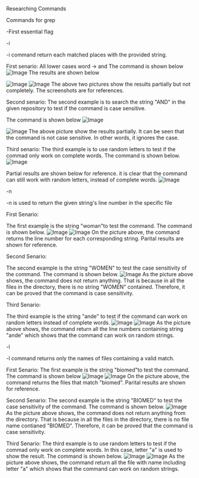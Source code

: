 Researching Commands

Commands for grep

-First essential flag

-i


-i command return each matched places with the provided string.

First senario:
All lower cases word -> and 
The command is shown below
![Image](3-5.png)
The results are shown below

![Image](3-7.png)
![Image](3-1.png)
The above two pictures show the results partially but not completely. The screenshots are for references.

Second senario:
The second example is to search the string "AND" in the given repository to test if the command is case sensitive.

The command is shown below
![Image](3-3.png)

![Image](3-8.png)
The above picture show the results partially. It can be seen that the command is not case sensitive. In other words, it ignores the case.

Third senario:
The third example  is to use random letters to test if the commad only work on complete words.
The command is shown below.
![Image](3-9.png)

Partial results are shown below for reference. it is clear that the command can still work with random letters, instead of complete words.
![Image](3-10.png)

-n

-n is used to return the given string's line number in the specific file

First Senario:

The first example is the string "woman"to test the command.
The command is shown below.
![Image](3-11.png)
![Image](3-12.png)
On the picture above, the command returns the line number for each corresponding string. Parital results are shown for reference.


Second Senario:

The second example is the string "WOMEN" to test the case sensitivity of the command.
The command is shown below.
![Image](3-13.png)
As the picture above shows, the command does not return anything. That is because in all the files in the directory, there is no string "WOMEN" contained. Therefore, it can be proved that the command is case sensitivity.

Third Senario:

The third example is the string "ande" to test if the command can work on random letters instead of complete words. 
![Image](3-14.png)
![Image](3-15.png)
As the picture above shows, the command return all the line numbers containing string "ande" which shows that the command can work on random strings. 


-l

-l command returns only the names of files containing a valid match.

First Senario:
The first example is the string "biomed"to test the command.
The command is shown below
![Image](3-16.png)
![Image](3-4.png)
On the picture above, the command returns the files that match "biomed". Parital results are shown for reference.


Second Senario:
The second example is the string "BIOMED" to test the case sensitivity of the command.
The command is shown below.
![Image](3-6.png)
As the picture above shows, the command does not return anything from the directory. That is because in all the files in the directory, there is no file name contianed "BIOMED". Therefore, it can be proved that the command is case sensitivity.

Third Senario:
The third example is to use random letters to test if the commad only work on complete words. In this case, letter "a" is used to show the result.
The command is shown below.
![Image](3-18.png)
![Image](3-19.png)
As the picture above shows, the command return all the file with name including letter "a" which shows that the command can work on random strings. 

